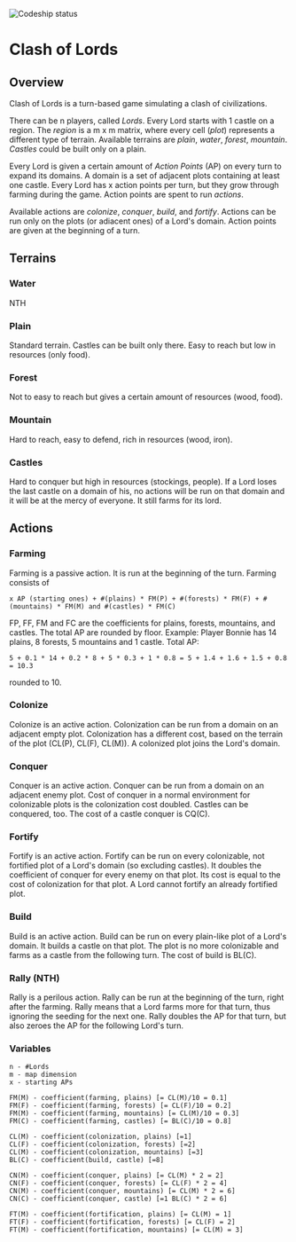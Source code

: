 ![Codeship status](https://codeship.com/projects/b19abea0-ce86-0133-9878-56ac8db24476/status?branch=master)

# Clash of Lords

## Overview
Clash of Lords is a turn-based game simulating a clash of civilizations.

There can be n players, called *Lords*. 
Every Lord starts with 1 castle on a region.
The *region* is a m x m matrix, where every cell (*plot*) represents a different type of terrain.
Available terrains are *plain*, *water*, *forest*, *mountain*.
*Castles* could be built only on a plain.

Every Lord is given a certain amount of *Action Points* (AP) on every turn to expand its domains.
A domain is a set of adjacent plots containing at least one castle.
Every Lord has x action points per turn, but they grow through farming during the game.
Action points are spent to run *actions*.

Available actions are *colonize*, *conquer*, *build*, and *fortify*.
Actions can be run only on the plots (or adiacent ones) of a Lord's domain.
Action points are given at the beginning of a turn.

## Terrains
### Water
NTH
### Plain
Standard terrain. Castles can be built only there. Easy to reach but low in resources (only food).
### Forest
Not to easy to reach but gives a certain amount of resources (wood, food).
### Mountain
Hard to reach, easy to defend, rich in resources (wood, iron).
### Castles
Hard to conquer but high in resources (stockings, people).
If a Lord loses the last castle on a domain of his, no actions will be run on that domain and it will be at the mercy of everyone.
It still farms for its lord.

## Actions

### Farming
Farming is a passive action.
It is run at the beginning of the turn.
Farming consists of 
```
x AP (starting ones) + #(plains) * FM(P) + #(forests) * FM(F) + #(mountains) * FM(M) and #(castles) * FM(C)
```
FP, FF, FM and FC are the coefficients for plains, forests, mountains, and castles.
The total AP are rounded by floor.
Example: Player Bonnie has 14 plains, 8 forests, 5 mountains and 1 castle. Total AP:
```
5 + 0.1 * 14 + 0.2 * 8 + 5 * 0.3 + 1 * 0.8 = 5 + 1.4 + 1.6 + 1.5 + 0.8 = 10.3
``` 
rounded to 10.

### Colonize
Colonize is an active action.
Colonization can be run from a domain on an adjacent empty plot.
Colonization has a different cost, based on the terrain of the plot (CL(P), CL(F), CL(M)).
A colonized plot joins the Lord's domain.

### Conquer
Conquer is an active action.
Conquer can be run from a domain on an adjacent enemy plot.
Cost of conquer in a normal environment for colonizable plots is the colonization cost doubled.
Castles can be conquered, too. The cost of a castle conquer is CQ(C).

### Fortify
Fortify is an active action.
Fortify can be run on every colonizable, not fortified plot of a Lord's domain (so excluding castles).
It doubles the coefficient of conquer for every enemy on that plot.
Its cost is equal to the cost of colonization for that plot.
A Lord cannot fortify an already fortified plot.

### Build
Build is an active action.
Build can be run on every plain-like plot of a Lord's domain.
It builds a castle on that plot.
The plot is no more colonizable and farms as a castle from the following turn.
The cost of build is BL(C).

### Rally (NTH)
Rally is a perilous action.
Rally can be run at the beginning of the turn, right after the farming.
Rally means that a Lord farms more for that turn, thus ignoring the seeding for the next one.
Rally doubles the AP for that turn, but also zeroes the AP for the following Lord's turn.

### Variables
```
n - #Lords
m - map dimension
x - starting APs

FM(M) - coefficient(farming, plains) [= CL(M)/10 = 0.1]
FM(F) - coefficient(farming, forests) [= CL(F)/10 = 0.2]
FM(M) - coefficient(farming, mountains) [= CL(M)/10 = 0.3]
FM(C) - coefficient(farming, castles) [= BL(C)/10 = 0.8]

CL(M) - coefficient(colonization, plains) [=1]
CL(F) - coefficient(colonization, forests) [=2]
CL(M) - coefficient(colonization, mountains) [=3]
BL(C) - coefficient(build, castle) [=8]

CN(M) - coefficient(conquer, plains) [= CL(M) * 2 = 2]
CN(F) - coefficient(conquer, forests) [= CL(F) * 2 = 4]
CN(M) - coefficient(conquer, mountains) [= CL(M) * 2 = 6]
CN(C) - coefficient(conquer, castle) [=1 BL(C) * 2 = 6]

FT(M) - coefficient(fortification, plains) [= CL(M) = 1]
FT(F) - coefficient(fortification, forests) [= CL(F) = 2]
FT(M) - coefficient(fortification, mountains) [= CL(M) = 3]
```
